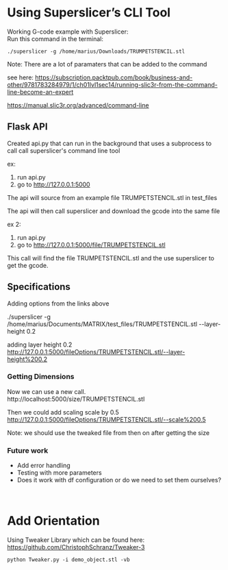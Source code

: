 # Using Superslicer’s CLI Tool
Working G-code example with Superslicer:  
Run this command in the terminal:
```
./superslicer -g /home/marius/Downloads/TRUMPETSTENCIL.stl
```

Note: There are a lot of paramaters that can be added to the command

see here: https://subscription.packtpub.com/book/business-and-other/9781783284979/1/ch01lvl1sec14/running-slic3r-from-the-command-line-become-an-expert

https://manual.slic3r.org/advanced/command-line


## Flask API

Created api.py that can run in the background that uses a subprocess to call call superslicer's command line tool


ex:
1. run api.py
2. go to http://127.0.0.1:5000

The api will source from an example file TRUMPETSTENCIL.stl in test_files

The api will then call superslicer and download the gcode into the same file

ex 2:
1. run api.py
2. go to http://127.0.0.1:5000/file/TRUMPETSTENCIL.stl

This call will find the file TRUMPETSTENCIL.stl and the use superslicer to get the gcode.


## Specifications
Adding options from the links above

./superslicer -g /home/marius/Documents/MATRIX/test_files/TRUMPETSTENCIL.stl --layer-height 0.2

adding layer height 0.2
http://127.0.0.1:5000/fileOptions/TRUMPETSTENCIL.stl/--layer-height%200.2


### Getting Dimensions
Now we can use a new call.
http://localhost:5000/size/TRUMPETSTENCIL.stl

Then we could add scaling 
scale by 0.5
http://127.0.0.1:5000/fileOptions/TRUMPETSTENCIL.stl/--scale%200.5

Note: we should use the tweaked file from then on after getting the size

### Future work
- Add error handling
- Testing with more parameters
- Does it work with df configuration or do we need to set them ourselves? 

<br>

# Add Orientation
Using Tweaker Library which can be found here:
https://github.com/ChristophSchranz/Tweaker-3


```
python Tweaker.py -i demo_object.stl -vb
```


